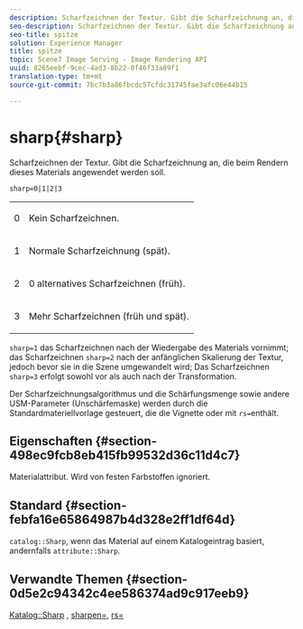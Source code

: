 ```yaml
---
description: Scharfzeichnen der Textur. Gibt die Scharfzeichnung an, die beim Rendern dieses Materials angewendet werden soll.
seo-description: Scharfzeichnen der Textur. Gibt die Scharfzeichnung an, die beim Rendern dieses Materials angewendet werden soll.
seo-title: spitze
solution: Experience Manager
title: spitze
topic: Scene7 Image Serving - Image Rendering API
uuid: 8265eebf-9cec-4ad3-8b22-0f46f33a89f1
translation-type: tm+mt
source-git-commit: 7bc7b3a86fbcdc57cfdc31745fae3afc06e44b15

---
```



# sharp{#sharp}

Scharfzeichnen der Textur. Gibt die Scharfzeichnung an, die beim Rendern dieses Materials angewendet werden soll.

`sharp=0|1|2|3`

<table id="simpletable_04B4EAA7CE7D4ED48A61A50CD001388F"> 
 <tr class="strow"> 
  <td class="stentry"> <p>0 </p> </td> 
  <td class="stentry"> <p>Kein Scharfzeichnen. </p> </td> 
 </tr> 
 <tr class="strow"> 
  <td class="stentry"> <p>1 </p> </td> 
  <td class="stentry"> <p>Normale Scharfzeichnung (spät). </p> </td> 
 </tr> 
 <tr class="strow"> 
  <td class="stentry"> <p>2 </p> </td> 
  <td class="stentry"> <p>0 alternatives Scharfzeichnen (früh). </p> </td> 
 </tr> 
 <tr class="strow"> 
  <td class="stentry"> <p>3 </p> </td> 
  <td class="stentry"> <p>Mehr Scharfzeichnen (früh und spät). </p> </td> 
 </tr> 
</table>

`sharp=1` das Scharfzeichnen nach der Wiedergabe des Materials vornimmt; das Scharfzeichnen `sharp=2` nach der anfänglichen Skalierung der Textur, jedoch bevor sie in die Szene umgewandelt wird; Das Scharfzeichnen `sharp=3` erfolgt sowohl vor als auch nach der Transformation.

Der Scharfzeichnungsalgorithmus und die Schärfungsmenge sowie andere USM-Parameter (Unschärfemaske) werden durch die Standardmateriellvorlage gesteuert, die die Vignette oder mit `rs=`enthält.

## Eigenschaften {#section-498ec9fcb8eb415fb99532d36c11d4c7}

Materialattribut. Wird von festen Farbstoffen ignoriert.

## Standard {#section-febfa16e65864987b4d328e2ff1df64d}

`catalog::Sharp`, wenn das Material auf einem Katalogeintrag basiert, andernfalls `attribute::Sharp`.

## Verwandte Themen {#section-0d5e2c94342c4ee586374ad9c917eeb9}

[Katalog::Sharp](../../../../../ir-api/material-cat/image-rendering-api-ref/c-ir-material-catalog/c-ir-material-data-reference/r-ir-sharp-dataref.md#reference-f79a14bd52474dfd8495115d398a30d0) , [sharpen=](../../../../../ir-api/http-protocol/image-rendering-api-ref/c-ir-http-protocol-ref/c-ir-http-protocol-command-reference/r-ir-http-sharpen.md#reference-13034d22d176483cb99ccafc2a4f6a6e), [rs=](../../../../../ir-api/http-protocol/image-rendering-api-ref/c-ir-http-protocol-ref/c-ir-http-protocol-command-reference/r-ir-rs.md#reference-d20cefaaa6cd4f449d1591c87959b4cf)
